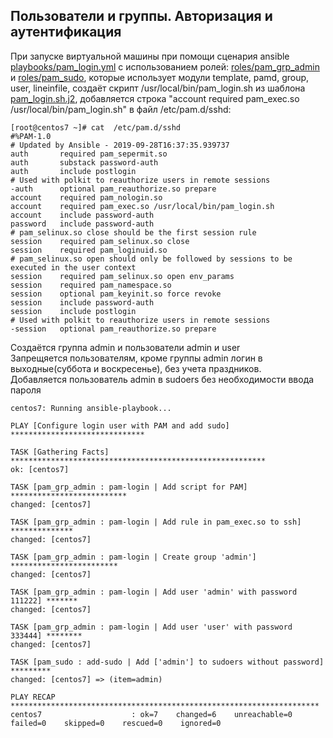 ## Пользователи и группы. Авторизация и аутентификация

При запуске виртуальной машины при помощи сценария ansible [playbooks/pam_login.yml](playbooks/pam_login.yml) с использованием ролей:
 [roles/pam_grp_admin](roles/pam_grp_admin) и [roles/pam_sudo](roles/pam_sudo), которые использует модули 
 template, pamd, group, user, lineinfile, 
создаёт скрипт /usr/local/bin/pam_login.sh из шаблона [pam_login.sh.j2](roles/pam_grp_admin/templates/pam_login.sh.j2), 
добавляется строка "account required pam_exec.so /usr/local/bin/pam_login.sh" в файл /etc/pam.d/sshd:
```console
[root@centos7 ~]# cat  /etc/pam.d/sshd
#%PAM-1.0
# Updated by Ansible - 2019-09-28T16:37:35.939737
auth       required pam_sepermit.so
auth       substack password-auth
auth       include postlogin
# Used with polkit to reauthorize users in remote sessions
-auth      optional pam_reauthorize.so prepare
account    required pam_nologin.so
account    required pam_exec.so /usr/local/bin/pam_login.sh
account    include password-auth
password   include password-auth
# pam_selinux.so close should be the first session rule
session    required pam_selinux.so close
session    required pam_loginuid.so
# pam_selinux.so open should only be followed by sessions to be executed in the user context
session    required pam_selinux.so open env_params
session    required pam_namespace.so
session    optional pam_keyinit.so force revoke
session    include password-auth
session    include postlogin
# Used with polkit to reauthorize users in remote sessions
-session   optional pam_reauthorize.so prepare
```
Создаётся группа admin и пользователи admin и user  
Запрещяется пользователям, кроме группы admin логин в выходные(суббота и воскресенье), без учета праздников.  
Добавляется пользователь admin в sudoers без необходимости ввода пароля

```console
centos7: Running ansible-playbook...

PLAY [Configure login user with PAM and add sudo] ******************************

TASK [Gathering Facts] *********************************************************
ok: [centos7]

TASK [pam_grp_admin : pam-login | Add script for PAM] **************************
changed: [centos7]

TASK [pam_grp_admin : pam-login | Add rule in pam_exec.so to ssh] **************
changed: [centos7]

TASK [pam_grp_admin : pam-login | Create group 'admin'] ************************
changed: [centos7]

TASK [pam_grp_admin : pam-login | Add user 'admin' with password 111222] *******
changed: [centos7]

TASK [pam_grp_admin : pam-login | Add user 'user' with password 333444] ********
changed: [centos7]

TASK [pam_sudo : add-sudo | Add ['admin'] to sudoers without password] *********
changed: [centos7] => (item=admin)

PLAY RECAP *********************************************************************
centos7                    : ok=7    changed=6    unreachable=0    failed=0    skipped=0    rescued=0    ignored=0
```
